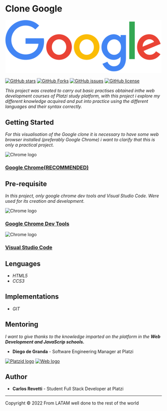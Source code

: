 # Clone Google

[![Github cloneGoogle](https://raw.githubusercontent.com/Cdrn19/cloneGoogle/1d6447ad1a5a3ae7dab041221eaadb7ee4ae9ce6/images/google_logo.svg)](cdrn19.github.io/clonegoogle/)

[![GitHub stars](https://img.shields.io/github/stars/Cdrn19/cloneGoogle)](https://github.com/Cdrn19/cloneGoogle/stargazers) 
[![GitHub Forks](https://img.shields.io/github/forks/Cdrn19/cloneGoogle)](https://github.com/Cdrn19/cloneGoogle/network/members) 
[![GitHub issues](https://img.shields.io/github/issues/Cdrn19/cloneGoogle)](https://github.com/Cdrn19/cloneGoogle/issues)
[![GitHub license](https://img.shields.io/github/license/Cdrn19/cloneGoogle)](https://github.com/Cdrn19/cloneGoogle)

_This project was created to carry out basic practises obtained inthe web development courses of Platzi study platform, with this project i explore my different knowledge acquired and put into practice using the different languages and their syntax correctly._

## Getting Started 

_For this visualisation of the Google clone it is necessary to have some web browser installed (preferably Google Chrome) i want to clarify that this is only a practical project._ 


<img src="https://www.google.com/chrome/static/images/chrome-logo.svg" alt="Chrome logo" width="50" height="50">

### [Google Chrome(RECOMMENDED)](https://www.google.com/intl/es-419/chrome/) 

## Pre-requisite

_In this project, only google chrome dev tools and Visual Studio Code. Were used for its creation and development._

<img src="https://www.google.com/chrome/static/images/dev/chrome-dev-logo.svg" alt="Chrome logo" width="50" height="50">

### [Google Chrome Dev Tools](https://www.google.com/intl/es-419/chrome/) 

<img src="https://upload.wikimedia.org/wikipedia/commons/thumb/9/9a/Visual_Studio_Code_1.35_icon.svg/2048px-Visual_Studio_Code_1.35_icon.svg.png" alt="Chrome logo" width="50" height="50">

### [Visual Studio Code](https://code.visualstudio.com/Download) 

## Lenguages 

+ _HTML5_
+ _CCS3_

## Implementations 

+ _GIT_ 

## Mentoring 

_I want to give thanks to the knowledge imparted on the platform in the **Web Development and JavaScrip schools.**_

+ **Diego de Granda** - Software Engineering Manager at Platzi 

<a href="https://platzi.com"><img src="https://static.platzi.com/platzi-master/Logo-Platzi.png" alt="Platzid logo" width="320" height=""></a>
<a href="https://platzi.com/web">
<img src="https://static.platzi.com/media/learningpath/badges/6475ba11-ef6a-401f-9144-d40f615e0cfc.jpg" alt="Web logo" width="110" ></a>

## Author

+ **Carlos Revetti** - Student Full Stack Developer at Platzi
&nbsp;
---
Copyright © 2022 From LATAM well done to the rest of the world 















